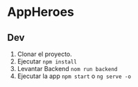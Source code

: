 # AppHeroes

## Dev

1. Clonar el proyecto.
2. Ejecutar ```npm install```
3. Levantar Backend ```nom run backend```
4. Ejecutar la app ```npm start``` o ```ng serve -o```
